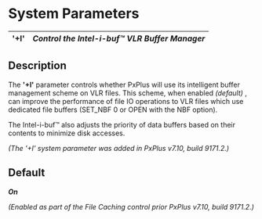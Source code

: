 # System Parameters

**'+I'** |  **_Control the_ _Intel-i-buf™_ _VLR Buffer Manager_**  
---|---  
  
##  Description

The **'+I'** parameter controls whether PxPlus will use its intelligent buffer management scheme on VLR files. This scheme, when enabled _(default)_ , can improve the performance of file IO operations to VLR files which use dedicated file buffers (SET_NBF 0 or OPEN with the NBF option).

The Intel-i-buf™ also adjusts the priority of data buffers based on their contents to minimize disk accesses.

_(The '+I' system parameter was added in PxPlus v7.10, build 9171.2.)_

##  Default

**_On_**

_(Enabled as part of the File Caching control prior PxPlus v7.10, build 9171.2.)_

